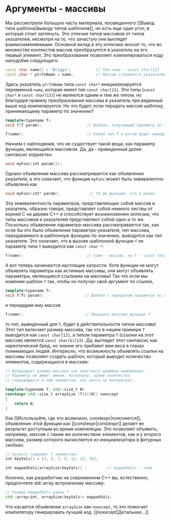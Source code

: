 # Аргументы - массивы
Мы рассмотрели большую часть материала, посвященного [[Вывод типа шаблона|выводу типов шаблонов]], но есть еще один угол, в который стоит заглянуть. Это отличие типов массивов от типов указателей, несмотря на то, что зачастую они выглядят взаимозаменяемыми. Основ­ной вклад в эту иллюзию вносит то, что во множестве контекстов массив преобразуется в указатель на его первый элемент. Это преобразование позволяет компилироваться коду наподобие следующего:
```c++
const char name[] = "Briggs";           // Тип name - const char[13]
const char * ptrToName = name;          // Массив становится указателем
```
Здесь указатель `ptrToName` типа `const char*` инициализируется переменной `name`, которая имеет тип `const char[13]`. Эти типы (`const char*` и `const char[13]`) не являются одним и тем же типом, но благодаря правилу преобразования массива в указатель при­ веденный выше код компилируется.
Но что будет, если передать массив шаблону, принимающему параметр по значению?
```c++
template<typeпame Т>
void f(T param);                    // Шаблон, получающий параметр по значению

f(name);                            // Какой тип Т и param будет выведен?
```
Начнем с наблюдения, что не существует такой вещи, как параметр функции, являю­щийся массивом. Да, да - приведенный далее синтаксис корректен:
```c++
void myFunc(iпt param[]);
```
Однако объявление массива рассматривается как объявление указателя, а это означает, что функция `myFunc` может быть эквивалентно объявлена как
```c++
void myFunc(iпt* param);             // Та же функция, что и ранее
```
Эта эквивалентность параметров, представляющих собой массив и указатель, образно го­воря, представляет собой немного листвы от корней С на дереве С++ и способствует воз­никновению иллюзии, что типы массивов и указателей представляют собой одно и то же.
Поскольку объявление параметра-массива рассматривается так, как если бы это было объявление параметра-указателя, тип массива, передаваемого в шаблонную функцию по значению, выводится как тип указателя. Это означает, что в вызове шаблонной функ­ции `f` ее параметр типа `Т` выводится как `const char *`:
```c++
f(name);                            // nаmе - массив, но Т - coпst char*
```
А вот теперь начинаются настоящие хитрости. Хотя функции не могут объявлять параметры как истинные массивы, они могут объявлять параметры, являющиеся ссылками на массивы! Так что если мы изменим шаблон `f` так, чтобы он получал свой аргумент по ссылке,
```c++
template<typeпame Т>
void f(T& param);                  // Шаблон с передачей параметра по ссылке
```
и передадим ему массив
```c++
f(пame);                           // Передача массива функции f
```
то тип, выведенный для `Т`, будет в действительности типом массива! Этот тип включает размер массива, так что в нашем примере `T` выводится как `const char[13]`, а типом параметра `f` (ссылки на этот массив) является `const char(&)[13]`. Да, выглядит этот синтаксис как наркотический бред, но знание его прибавит вам веса в глазах понимаю­щих людей.
Интересно, что возможность объявлять ссылки на массивы позволяет создать шаблон, который выводит количество элементов, содержащихся в массиве:
```c++
// Возвращает размер массива как константу времени компиляции .
// Параметр не имеет имени, поскольку, кроме количества
// содержащихся в нем элементов, нас ничто не интересует.

template<typeпame Т, std::size_t N>
constexpr std::size_t arraySize (T(&)[N]) nоехсерt
{
	return N;
}
```
Как [[Используйте, где это возможно, constexpr|поясняется]], объявление этой функции как [[constexpr|constexpr]] делает ее результат доступным во время компиляции. Это позволяет объявить, например, массив с таким же количеством элементов, как и у второго массива, размер которого вычисляет­ся из инициализатора в фигурных скобках:
```c++
// keyVals содержит 7 элементов:
iпt keyVals[] = {1, 3, 7, 9, 11, 22, 35};

iпt mappedVals[arraySize(keyVals)] ;         // mappedVals - тоже
```
Конечно, как разработчик на современном С++ вы, естественно, предпочтете std::array
встроенному массиву:
```c++
// Размер mappedVals равен 7
std::array<iпt, arraySize(keyVals)> mappedVals;
```
Что касается объявления `arraySize` как `nоехсерt`, то это помогает компилятору генери­ровать лучший код. [[noexcept|Детальнее...]]








